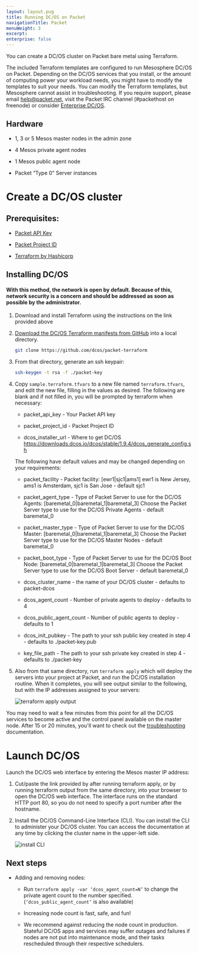 ```yaml
---
layout: layout.pug
title: Running DC/OS on Packet
navigationTitle: Packet
menuWeight: 3
excerpt:
enterprise: false
---
```


You can create a DC/OS cluster on Packet bare metal using Terraform.

The included Terraform templates are configured to run Mesosphere DC/OS on Packet. Depending on the DC/OS services that you install, or the amount of computing power your workload needs, you might have to modify the templates to suit your needs. You can modify the Terraform templates, but Mesosphere cannot assist in troubleshooting. If you require support, please email help@packet.net, visit the Packet IRC channel (#packethost on freenode) or consider [Enterprise DC/OS](https://mesosphere.com/).

## Hardware

- 1, 3 or 5 Mesos master nodes in the admin zone

- 4 Mesos private agent nodes

- 1 Mesos public agent node

- Packet “Type 0” Server instances

# Create a DC/OS cluster

## Prerequisites:

- [Packet API Key](https://help.packet.net/quick-start/api-integrations)

- [Packet Project ID](https://help.packet.net/quick-start/api-integrations)

- [Terraform by Hashicorp](https://www.terraform.io/intro/getting-started/install.html)

## Installing DC/OS

#### With this method, the network is open by default. Because of this, network security is a concern and should be addressed as soon as possible by the administrator.

1.  Download and install Terraform using the instructions on the link provided above

2.  [Download the DC/OS Terraform manifests from GitHub](https://github.com/dcos/packet-terraform) into a local  directory.

    ```bash
    git clone https://github.com/dcos/packet-terraform
    ```

3.  From that directory, generate an ssh keypair:

    ```bash
    ssh-keygen -t rsa -f ./packet-key
    ```

4.  Copy `sample.terraform.tfvars` to a new file named `terraform.tfvars`, and edit the new file, filling in the values as desired. The following are blank and if not filled in, you will be prompted by terraform when necessary:

    - packet_api_key - Your Packet API key

    - packet_project_id - Packet Project ID

    - dcos_installer_url - Where to get DC/OS
      https://downloads.dcos.io/dcos/stable/1.9.4/dcos_generate_config.sh

    The following have default values and may be changed depending on your requirements:

    - packet_facility - Packet facility: [ewr1|sjc1|ams1]
      ewr1 is New Jersey, ams1 is Amsterdam, sjc1 is San Jose - default sjc1

    - packet_agent_type - Type of Packet Server to use for the DC/OS Agents: [baremetal_0|baremetal_1|baremetal_3]
      Choose the Packet Server type to use for the DC/OS Private Agents - default baremetal_0

    - packet_master_type - Type of Packet Server to use for the DC/OS Master: [baremetal_0|baremetal_1|baremetal_3]
      Choose the Packet Server type to use for the DC/OS Master Nodes - default baremetal_0

    - packet_boot_type - Type of Packet Server to use for the DC/OS Boot Node: [baremetal_0|baremetal_1|baremetal_3]
      Choose the Packet Server type to use for the DC/OS Boot Server - default baremetal_0

    - dcos_cluster_name - the name of your DC/OS cluster - defaults to packet-dcos

    - dcos_agent_count - Number of private agents to deploy - defaults to  4

    - dcos_public_agent_count - Number of public agents to deploy - defaults to 1

    - dcos_init_pubkey - The path to your ssh public key created in step 4 - defaults to ./packet-key.pub

    - key_file_path - The path to your ssh private key created in step 4 - defaults to ./packet-key

5.  Also from that same directory, run `terraform apply` which will deploy the servers into your project at Packet, and run the DC/OS installation routine. When it completes, you will see output similar to the following, but with the IP addresses assigned to your servers:

    ![terraform apply output](/docs/1.9/img/packet_terraform_output.png)

You may need to wait a few minutes from this point for all the DC/OS services to become active and the control panel available on the master node. After 15 or 20 minutes, you'll want to check out the [troubleshooting](/docs/1.9/installing/oss/troubleshooting/) documentation.

# Launch DC/OS
Launch the DC/OS web interface by entering the Mesos master IP address:

1.  Cut/paste the link provided by after running terraform apply, or by running terraform output from the same directory, into your browser to open the DC/OS web interface. The interface runs on the standard HTTP port 80, so you do not need to specify a port number after the hostname.

2.  Install the DC/OS Command-Line Interface (CLI). You can install the CLI to administer your DC/OS cluster. You can access the documentation at any time by clicking the cluster name in the upper-left side.

    ![install CLI](/docs/1.9/img/install-cli-terminal.png)

## Next steps

- Adding and removing nodes:

  - Run `terraform apply -var ‘dcos_agent_count=N’` to change the private agent count to the number specified. (`‘dcos_public_agent_count’` is also available)

  - Increasing node count is fast, safe, and fun!

  - We recommend against reducing the node count in production. Stateful DC/OS apps and services may suffer outages and failures if nodes are not put into maintenance mode, and their tasks rescheduled through their respective schedulers.

